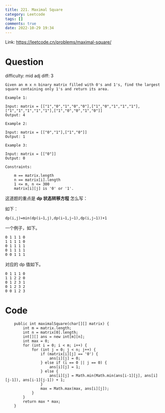 ```yaml
---
title: 221. Maximal Square
category: Leetcode
tags: []
comments: true
date: 2022-10-29 19:34
---
```



Link: https://leetcode.cn/problems/maximal-square/

# Question

difficulty: mid
adj diff: 3

    Given an m x n binary matrix filled with 0's and 1's, find the largest square containing only 1's and return its area.

    Example 1:

    Input: matrix = [["1","0","1","0","0"],["1","0","1","1","1"],["1","1","1","1","1"],["1","0","0","1","0"]]
    Output: 4

    Example 2:

    Input: matrix = [["0","1"],["1","0"]]
    Output: 1

    Example 3:

    Input: matrix = [["0"]]
    Output: 0

    Constraints:

    	m == matrix.length
    	n == matrix[i].length
    	1 <= m, n <= 300
    	matrix[i][j] is '0' or '1'.

这道题的重点是 **dp 状态转移方程** 怎么写：

如下：

    dp(i,j)=min(dp(i−1,j),dp(i−1,j−1),dp(i,j−1))+1

一个例子，如下。

    0 1 1 1 0
    1 1 1 1 0
    0 1 1 1 1
    0 1 1 1 1
    0 0 1 1 1

对应的 dp 值如下。

    0 1 1 1 0
    1 1 2 2 0
    0 1 2 3 1
    0 1 2 3 2
    0 0 1 2 3

# Code

```
    public int maximalSquare(char[][] matrix) {
        int m = matrix.length;
        int n = matrix[0].length;
        int[][] ans = new int[m][n];
        int max = 0;
        for (int i = 0; i < m; i++) {
            for (int j = 0; j < n; j++) {
                if (matrix[i][j] == '0') {
                    ans[i][j] = 0;
                } else if (i == 0 || j == 0) {
                    ans[i][j] = 1;
                } else {
                    ans[i][j] = Math.min(Math.min(ans[i-1][j], ans[i][j-1]), ans[i-1][j-1]) + 1;
                }
                max = Math.max(max, ans[i][j]);
            }
        }
        return max * max;
    }
```
